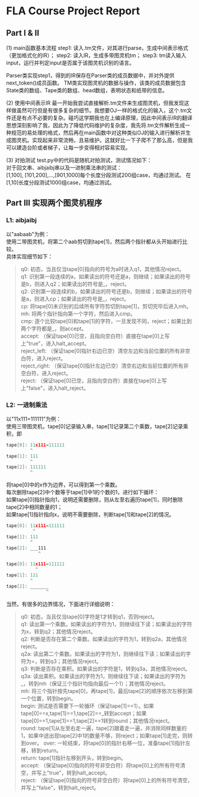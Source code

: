 FLA Course Project Report
====

Part I & II
----
(1) main函数基本流程
step1: 读入.tm文件，对其进行parse，生成中间表示格式（更加格式化的IR）；
step2: 读入IR，生成多带图灵机tm；
step3: tm读入输入input，运行并判定input是否属于该图灵机识别的语言。

Parser类实现step1，得到的IR保存在Parser类的成员数据中，并对外提供next_token()成员函数。
TM类实现图灵机的数据与操作，该类的成员数据包含State类的数组、Tape类的数组、head数组，表明状态和纸带的信息。

(2) 使用中间表示IR
最一开始我尝试直接解析.tm文件来生成图灵机，但我发现这样做虽然可行但是有很多复杂的细节。我想要OJ一样的格式化的输入，这个.tm文件还是有点不必要的复杂。碰巧这学期我也在上编译原理，因此中间表示IR的翻译思想深刻影响了我，因此为了降低代码维护的复杂度，我先将.tm文件解析生成一种规范的易处理的格式，然后再在main函数中对这种类似OJ的输入进行解析并生成图灵机。实现起来非常流畅，且易维护。这就好比一下子爬不了那么高，但是我可以建造台阶或者梯子，让每一步变得相对容易实现。

(3) 对拍测试
test.py中的代码是随机对拍测试，测试情况如下：  
对于回文串、aibjaibj串以及一进制乘法串的测试：  
[1,100], [101,200],...,[901,1000]每个长度分段测试200组case，均通过测试。
在[1,10]长度分段测试1000组case，均通过测试。


Part III 实现两个图灵机程序
----

### L1: aibjaibj

以"aabaab"为例：  
使用二带图灵机，将第二个aab剪切到tape[1]，然后两个指针都从头开始进行比较。  
具体实现细节如下：
> q0: 初态，当且仅当tape[0]指向的符号为a时进入q1，其他情况reject。  
> q1: 识别第一段连续的a，如果读出的符号还是a，则继续；如果读出的符号是b，则进入q2；如果读出的符号是_，reject。  
> q2: 识别第一段连续的b，如果读出的符号还是b，则继续；如果读出的符号是a，则进入cp；如果读出的符号是_，reject。  
> cp: 将tape[0]未识别的后续所有字符剪切到tape[1]，剪切完毕后进入mh。  
> mh: 将两个指针指向第一个字符，然后进入cmp。  
> cmp: 逐个比较tape[0]和tape[1]的字符，一旦发现不同，reject；如果比到两个字符都是_，则accept。  
> accept: （保证tape[0]已空，且指向空白符）直接在tape[0]上写上"true"，进入halt_accept。  
> reject_left: （保证tape[0]指针右边已空）清空左边和当前位置的所有非空白符，进入reject。  
> reject_right: （保证tape[0]指针左边已空）清空右边和当前位置的所有非空白符，进入reject。  
> reject: （保证tape[0]已空，且指向空白符）直接在tape[0]上写上"false"，进入halt_reject。  


### L2: 一进制乘法

以"11x111=111111"为例：  
使用三带图灵机，tape[0]记录输入串，tape[1]记录第二个乘数，tape[2]记录乘积，即  
```cpp
tape[0]: 11x111=111111
         ^
tape[1]: 111
         ^
tape[2]: 111111
         ^
```
将tape[0]中的x作为边界，可以得到第一个乘数。  
每次删除tape[2]中个数等于tape[1]中1的个数的1，进行如下循环：  
如果tape[0]指针指向1，说明还需要删除，则从左至右遍历tape[1]，同时删除tape[2]中相同数量的1；  
如果tape[1]指针指向x，说明不需要删除，判断tape[1]和tape[2]的情况。  
```cpp
tape[0]: 11x111=111111
          ^
tape[1]: 111
         ^
tape[2]: ___111
            ^
```
```cpp
tape[0]: 11x111=111111
           ^
tape[1]: 111
         ^
tape[2]: _______
               ^
```
当然，有很多的边界情况，下面进行详细说明：  
> q0: 初态，当且仅当tape[0]字符是1才转到q1，否则reject。  
> q1: 读出第一个乘数。如果读出的字符为1，则继续往下读；如果读出的字符为x，转到q2；其他情况reject。  
> q2: 判断是否存在第二个乘数。如果读出的字符为1，转到q2a，其他情况reject。  
> q2a: 读出第二个乘数。如果读出的字符为1，则继续往下读；如果读出的字符为=，转到q3；其他情况reject。  
> q3: 判断是否存在乘积。如果读出的字符是1，转到q3a，其他情况reject。  
> q3a: 读出乘积。如果读出的字符为1，则继续往下读；如果读出的字符为_，转到mh（保证三个指针均指向最后一个1）；其他情况reject。  
> mh: 将三个指针按先tape[0]，再tape[1]，最后tape[2]的顺序依次左移到第一个位置，转到begin。  
> begin: 测试是否需要下一轮循环（保证tape[1]==1）。如果tape[0]==x,tape[1]==1,tape[2]==_转到accept；如果tape[0]==1,tape[1]==1,tape[2]==1转到round；其他情况reject。  
> round: tape[1]从左至右走一遍，tape[2]跟着走一遍，并消除同样数量的1，如果中途出现tape[2]中1的数量不够，则reject；如果tape[1]走完，则转到over。
> over: 一轮结束，将tape[0]的指针右移一位，准备tape[1]指针左移，转到return。  
> return: tape[1]指针左移到开头，转到begin。  
> accept: （保证tape[0]指向的符号非空白符）将tape[0]上的所有符号清空，并写上"true"，转到halt_accept。  
> reject: （保证tape[0]指向的符号非空白符）将tape[0]上的所有符号清空，并写上"false"，转到halt_reject。  
